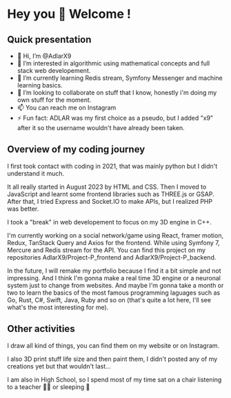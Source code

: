 # Hey you 🫵 Welcome !



## Quick presentation

- 👋 Hi, I’m @AdlarX9
- 👀 I’m interested in algorithmic using mathematical concepts and full stack web developement.
- 🌱 I’m currently learning Redis stream, Symfony Messenger and machine learning basics.
- 💞️ I’m looking to collaborate on stuff that I know, honestly i'm doing my own stuff for the moment.
- 📫 You can reach me on Instagram
- ⚡ Fun fact: ADLAR was my first choice as a pseudo, but I added "x9" after it so the username wouldn't have already been taken.


## Overview of my coding journey

I first took contact with coding in 2021, that was mainly python but I didn't understand it much.

It all really started in August 2023 by HTML and CSS. Then I moved to JavaScript and learnt some frontend libraries such as THREE.js or GSAP.
After that, I tried Express and Socket.IO to make APIs, but I realized PHP was better.

I took a "break" in web developement to focus on my 3D engine in C++.

I'm currently working on a social network/game using React, framer motion, Redux, TanStack Query and Axios for the frontend. While using Symfony 7, Mercure and Redis stream for the API.
You can find this project on my repositories AdlarX9/Project-P_frontend and AdlarX9/Project-P_backend.

In the future, I will remake my portfolio because I find it a bit simple and not impressing. And I think I'm gonna make a real time 3D engine or a neuronal system just to change from websites.
And maybe I'm gonna take a month or two to learn the basics of the most famous programming laguages such as Go, Rust, C#, Swift, Java, Ruby and so on (that's quite a lot here, I'll see what's the most interesting for me).


## Other activities

I draw all kind of things, you can find them on my website or on Instagram.

I also 3D print stuff life size and then paint them, I didn't posted any of my creations yet but that wouldn't last...

I am also in High School, so I spend most of my time sat on a chair listening to a teacher 👨‍🏫 or sleeping 🛌

<!---
AdlarX9/AdlarX9 is a ✨ special ✨ repository because its `README.md` (this file) appears on your GitHub profile.
You can click the Preview link to take a look at your changes.
--->
